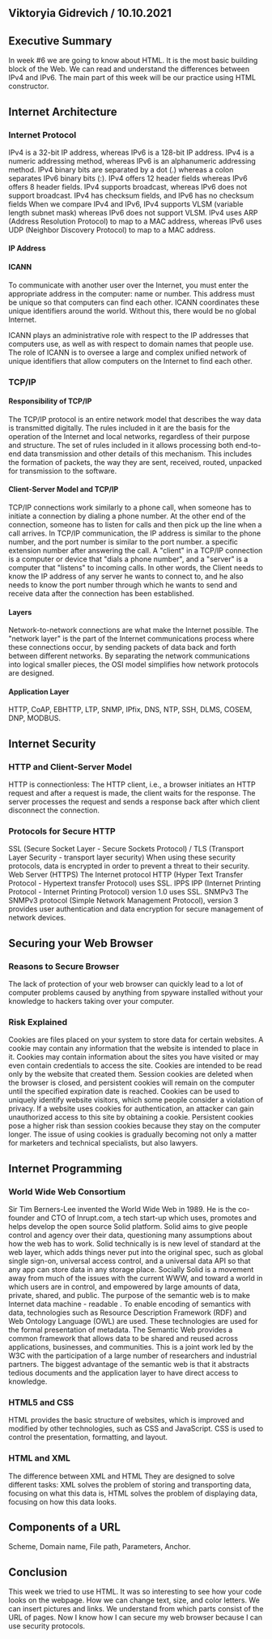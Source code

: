 ## Viktoryia Gidrevich  / 10.10.2021

## Executive Summary 
In week #6 we are going to know about HTML. It is the most basic building block of the Web. We can read and understand the differences between IPv4 and IPv6. The main part of this week will be our practice using HTML constructor.

## Internet Architecture
### Internet Protocol
IPv4 is a 32-bit IP address, whereas IPv6 is a 128-bit IP address.
IPv4 is a numeric addressing method, whereas IPv6 is an alphanumeric addressing method.
IPv4 binary bits are separated by a dot (.) whereas a colon separates IPv6 binary bits (:).
IPv4 offers 12 header fields whereas IPv6 offers 8 header fields.
IPv4 supports broadcast, whereas IPv6 does not support broadcast.
IPv4 has checksum fields, and IPv6 has no checksum fields
When we compare IPv4 and IPv6, IPv4 supports VLSM (variable length subnet mask) whereas IPv6 does not support VLSM.
IPv4 uses ARP (Address Resolution Protocol) to map to a MAC address, whereas IPv6 uses UDP (Neighbor Discovery Protocol) to map to a MAC address.

#### IP Address
#### ICANN
To communicate with another user over the Internet, you must enter the appropriate address in the computer: name or number. This address must be unique so that computers can find each other. ICANN coordinates these unique identifiers around the world. Without this, there would be no global Internet.

ICANN plays an administrative role with respect to the IP addresses that computers use, as well as with respect to domain names that people use.
The role of ICANN is to oversee a large and complex unified network of unique identifiers that allow computers on the Internet to find each other.


### TCP/IP
#### Responsibility of TCP/IP
The TCP/IP protocol is an entire network model that describes the way data is transmitted digitally. The rules included in it are the basis for the operation of the Internet and local networks, regardless of their purpose and structure.
The set of rules included in it allows processing both end-to-end data transmission and other details of this mechanism. This includes the formation of packets, the way they are sent, received, routed, unpacked for transmission to the software.

#### Client-Server Model and TCP/IP
TCP/IP connections work similarly to a phone call, when someone has to initiate a connection by dialing a phone number. At the other end of the connection, someone has to listen for calls and then pick up the line when a call arrives. In TCP/IP communication, the IP address is similar to the phone number, and the port number is similar to the port number. a specific extension number after answering the call. A "client" in a TCP/IP connection is a computer or device that "dials a phone number", and a "server" is a computer that "listens" to incoming calls. In other words, the Client needs to know the IP address of any server he wants to connect to, and he also needs to know the port number through which he wants to send and receive data after the connection has been established.

#### Layers
Network-to-network connections are what make the Internet possible. The "network layer" is the part of the Internet communications process where these connections occur, by sending packets of data back and forth between different networks.
By separating the network communications into logical smaller pieces, the OSI model simplifies how network protocols are designed.

#### Application Layer
HTTP, CoAP, EBHTTP, LTP, SNMP, IPfix, DNS, NTP, SSH, DLMS, COSEM, DNP, MODBUS.

## Internet Security
### HTTP and Client-Server Model
HTTP is connectionless: The HTTP client, i.e., a browser initiates an HTTP request and after a request is made, the client waits for the response. The server processes the request and sends a response back after which client disconnect the connection.
### Protocols for Secure HTTP
SSL (Secure Socket Layer - Secure Sockets Protocol) / TLS (Transport Layer Security - transport layer security)
When using these security protocols, data is encrypted in order to prevent a threat to their security.
Web Server (HTTPS)
The Internet protocol HTTP (Hyper Text Transfer Protocol - Hypertext transfer Protocol) uses SSL.
IPPS
IPP (Internet Printing Protocol - Internet Printing Protocol) version 1.0 uses SSL.
SNMPv3
The SNMPv3 protocol (Simple Network Management Protocol), version 3 provides user authentication and data encryption for secure management of network devices.


## Securing your Web Browser
### Reasons to Secure Browser
The lack of protection of your web browser can quickly lead to a lot of computer problems caused by anything from spyware installed without your knowledge to hackers taking over your computer.

### Risk Explained
Cookies are files placed on your system to store data for certain websites. A cookie may contain any information that the website is intended to place in it. Cookies may contain information about the sites you have visited or may even contain credentials to access the site. Cookies are intended to be read only by the website that created them. Session cookies are deleted when the browser is closed, and persistent cookies will remain on the computer until the specified expiration date is reached.
Cookies can be used to uniquely identify website visitors, which some people consider a violation of privacy. If a website uses cookies for authentication, an attacker can gain unauthorized access to this site by obtaining a cookie. Persistent cookies pose a higher risk than session cookies because they stay on the computer longer.
The issue of using cookies is gradually becoming not only a matter for marketers and technical specialists, but also lawyers.


## Internet Programming
### World Wide Web Consortium
Sir Tim Berners-Lee invented the World Wide Web in 1989.
He is the co-founder and CTO of Inrupt.com, a tech start-up which uses, promotes and helps develop the open source Solid platform. Solid aims to give people control and agency over their data, questioning many assumptions about how the web has to work. Solid technically is is new level of standard at the web layer, which adds things never put into the original spec, such as global single sign-on, universal access control, and a universal data API so that any app can store data in any storage place. Socially Solid is a movement away from much of the issues with the current WWW, and toward a world in which users are in control, and empowered by large amounts of data, private, shared, and public.
The purpose of the semantic web is to make Internet data machine - readable . To enable encoding of semantics with data, technologies such as Resource Description Framework (RDF) and Web Ontology Language (OWL) are used. These technologies are used for the formal presentation of metadata.
The Semantic Web provides a common framework that allows data to be shared and reused across applications, businesses, and communities. This is a joint work led by the W3C with the participation of a large number of researchers and industrial partners.
The biggest advantage of the semantic web is that it abstracts tedious documents and the application layer to have direct access to knowledge.

### HTML5 and CSS
HTML provides the basic structure of websites, which is improved and modified by other technologies, such as CSS and JavaScript. CSS is used to control the presentation, formatting, and layout.

### HTML and XML
The difference between XML and HTML
They are designed to solve different tasks: XML solves the problem of storing and transporting data, focusing on what this data is, HTML solves the problem of displaying data, focusing on how this data looks.


## Components of a URL
Scheme, Domain name, File path, Parameters, Anchor.

## Conclusion
This week we tried to use HTML. It was so interesting to see how your code looks on the webpage. How we can change text, size, and color letters. We can insert pictures and links. We understand from which parts consist of the URL of pages. Now I know how I can secure my web browser because I  can use security protocols.
